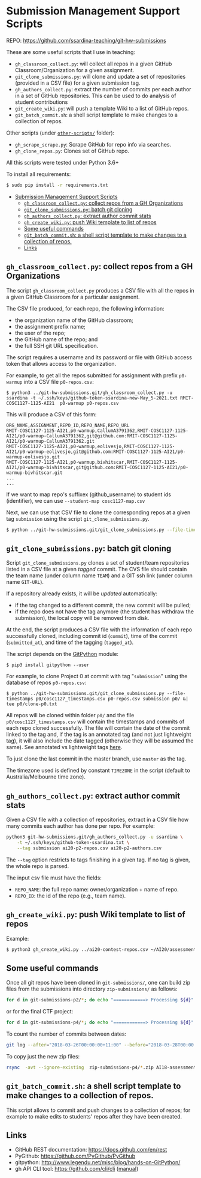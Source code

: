 # Submission Management Support Scripts

REPO: https://github.com/ssardina-teaching/git-hw-submissions

These are some useful scripts that I use in teaching:

* `gh_classroom_collect.py`: will collect all repos in a given GitHub Classroom/Organization for a given assignment.
* `git_clone_submissions.py`: will clone and update a set of repositories (provided in a CSV file) for a given submission tag.
* `gh_authors_collect.py`: extract the number of commits per each author in a set of GitHub repositories. This can be used to do analysis of student contributions
* `git_create_wiki.py`: will push a template Wiki to a list of GitHub repos.
* `git_batch_commit.sh`: a shell script template to make changes to a collection of repos.

Other scripts (under [`other-scripts/`](other-scripts/) folder):

* `gh_scrape_scrape.py`: Scrape GitHub for repo info via searches.
* `gh_clone_repos.py`: Clones set of GitHub repo.

All this scripts were tested under Python 3.6+

To install all requirements:

```bash
$ sudo pip install -r requirements.txt
```


- [Submission Management Support Scripts](#submission-management-support-scripts)
  - [`gh_classroom_collect.py`: collect repos from a GH Organizations](#gh_classroom_collectpy-collect-repos-from-a-gh-organizations)
  - [`git_clone_submissions.py`: batch git cloning](#git_clone_submissionspy-batch-git-cloning)
  - [`gh_authors_collect.py`: extract author commit stats](#gh_authors_collectpy-extract-author-commit-stats)
  - [`gh_create_wiki.py`: push Wiki template to list of repos](#gh_create_wikipy-push-wiki-template-to-list-of-repos)
  - [Some useful commands](#some-useful-commands)
  - [`git_batch_commit.sh`: a shell script template to make changes to a collection of repos.](#git_batch_commitsh-a-shell-script-template-to-make-changes-to-a-collection-of-repos)
  - [Links](#links)


## `gh_classroom_collect.py`: collect repos from a GH Organizations

The script `gh_classroom_collect.py` produces a CSV file with all the repos in a given GitHub Classroom for a particular assignment.

The CSV file produced, for each repo, the following information:

* the organization name of the GitHub classroom;
* the assignment prefix name;
* the user of the repo;
* the GitHub name of the repo; and
* the full SSH git URL specification.

The script requires a username and its password or file with GitHub access token that allows access to the organization.

For example, to get all the repos submitted for assignment with prefix `p0-warmup` into a CSV file `p0-repos.csv`:

```shell
$ python3 ../git-hw-submissions.git/gh_classroom_collect.py -u ssardina -t ~/.ssh/keys/github-token-ssardina-new-May_5-2021.txt RMIT-COSC1127-1125-AI21  p0-warmup p0-repos.csv
```

This will produce a CSV of this form:

```csv
ORG_NAME,ASSIGNMENT,REPO_ID,REPO_NAME,REPO_URL
RMIT-COSC1127-1125-AI21,p0-warmup,CallumA3791362,RMIT-COSC1127-1125-AI21/p0-warmup-CallumA3791362,git@github.com:RMIT-COSC1127-1125-AI21/p0-warmup-CallumA3791362.git
RMIT-COSC1127-1125-AI21,p0-warmup,eolivesjo,RMIT-COSC1127-1125-AI21/p0-warmup-eolivesjo,git@github.com:RMIT-COSC1127-1125-AI21/p0-warmup-eolivesjo.git
RMIT-COSC1127-1125-AI21,p0-warmup,bivhitscar,RMIT-COSC1127-1125-AI21/p0-warmup-bivhitscar,git@github.com:RMIT-COSC1127-1125-AI21/p0-warmup-bivhitscar.git
...
...
```

If we want to map repo's suffixex (github_username) to student ids (identifier), we can use `--student-map cosc1127-map.csv`

Next, we can use that CSV file to clone the corresponding repos at a given tag `submission` using the script `git_clone_submissions.py`.

```bash
$ python ../git-hw-submissions.git/git_clone_submissions.py --file-timestamps test/cosc1127_timestamps.csv p0/cosc1127-repos-p0.csv submission p0/
```

## `git_clone_submissions.py`: batch git cloning

Script `git_clone_submissions.py` clones a set of student/team repositories listed in a CSV file at a given _tagged_ commit.  The CVS file should contain the team name (under column name `TEAM`) and a GIT ssh link (under column name `GIT-URL`).

If a repository already exists, it will be _updated_ automatically:

* if the tag changed to a different commit, the new commit will be pulled;
* if the repo does not have the tag anymore (the student has withdraw the submission), the local copy will be removed from disk.

At the end, the script produces a CSV file with the information of each repo successfully cloned, including commit id (`commit`), time of the commit (`submitted_at`), and time of the tagging (`tagged_at`).  

The script depends on the [GitPython](https://gitpython.readthedocs.io) module:

```shell
$ pip3 install gitpython --user
```

For example, to clone Project 0 at commit with tag "`submission`" using the database of repos `p0-repos.csv`:

```shell
$ python ../git-hw-submissions.git/git_clone_submissions.py --file-timestamps p0/cosc1127_timestamps.csv p0-repos.csv submission p0/ &| tee p0/clone-p0.txt
```

All repos will be cloned within folder `p0/` and the file `p0/cosc1127_timestamps.csv` will contain the timestamps and commits of each repo cloned successfully. The file will contain the date of the commit linked to the tag and, if the tag is an annotated tag (and not just lightweight tag), it will also include the date tagged (otherwise they will be assumed the same). See annotated vs lightweight tags [here](https://git-scm.com/book/en/v2/Git-Basics-Tagging).

To just clone the last commit in the master branch, use `master` as the tag. 

The timezone used is defined by constant `TIMEZONE` in the script (default to Australia/Melbourne time zone).

## `gh_authors_collect.py`: extract author commit stats

Given a CSV file with a collection of repositories, extract in a CSV file how many commits each author has done per repo. For example:

```bash
python3 git-hw-submissions.git/gh_authors_collect.py -u ssardina \
    -t ~/.ssh/keys/github-token-ssardina.txt \
    --tag submission ai20-p2-repos.csv ai20-p2-authors.csv
```

The `--tag` option restricts to tags finishing in a given tag. If no tag is given, the whole repo is parsed.

The input csv file must have the fields:

* `REPO_NAME`: the full repo name: owner/organization + name of repo.
* `REPO_ID`: the id of the repo (e.g., team name).

## `gh_create_wiki.py`: push Wiki template to list of repos

Example:

```bash
$ python3 gh_create_wiki.py ../ai20-contest-repos.csv ~/AI20/assessments/project-contest/updated-src/wiki-template/
```

## Some useful commands

Once all git repos have been cloned in `git-submissions/`, one can build zip files from the submissions into directory `zip-submissions/` as follows:

```bash
for d in git-submissions-p2/*; do echo "============> Processing ${d}" ; zip -q -j "./zip-submissions-p2/`basename "$d.zip"`" "${d}"/p2-multiagent/* ;done
```

or for the final CTF project:

```bash
for d in git-submissions-p4/*; do echo "============> Processing ${d}" ; zip -q -j "./zip-submissions-p4/`basename "$d.zip"`" "${d}"/pacman-contest/* ;done
```

To count the number of commits between dates:

```bash
git log --after="2018-03-26T00:00:00+11:00" --before="2018-03-28T00:00:00+11:00" | grep "Date:" | wc -l
```

To copy just the new zip files:

```bash
rsync  -avt --ignore-existing  zip-submissions-p4/*.zip AI18-assessments/project-4/zip-submissions/
```

## `git_batch_commit.sh`: a shell script template to make changes to a collection of repos.

This script allows to commit and push changes to a collection of repos; for example to make edits to students' repos after they have been created.

## Links

- GitHub REST documentation: https://docs.github.com/en/rest
- PyGithub: https://github.com/PyGithub/PyGithub
- gitpython: http://www.legendu.net/misc/blog/hands-on-GitPython/
- gh API CLI tool: https://github.com/cli/cli ([manual](https://cli.github.com/manual/))